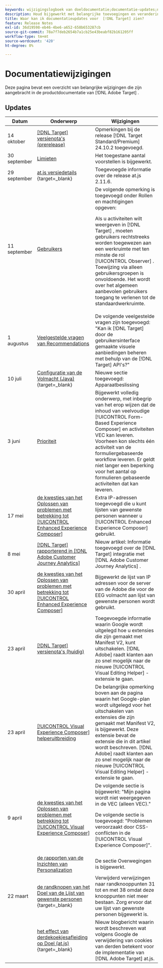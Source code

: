 ```yaml
---
keywords: wijzigingslogboek van doeldocumentatie;documentatie-updates;nieuwe onderwerpen;bewerkingen;updates;update
description: Houd bijgewerkt met belangrijke toevoegingen en veranderingen in de  [!DNL Adobe Target]  documentatie.
title: Waar kan ik documentatieupdates voor  [!DNL Target] zien?
feature: Release Notes
exl-id: 36d19598-eb46-4be6-a652-658b653287cb
source-git-commit: 78a7f7deb2654b7a1cb25e43beabf82b161205ff
workflow-type: tm+mt
source-wordcount: '420'
ht-degree: 0%

---
```


# Documentatiewijzigingen

Deze pagina bevat een overzicht van belangrijke wijzigingen die zijn aangebracht in de productdocumentatie van [!DNL Adobe Target] .

## Updates

| Datum | Onderwerp | Wijzigingen |
|--- |--- |--- |
| 14 oktober | [[!DNL Target]  versienota&#39;s (prerelease) ](/help/main/r-release-notes/target-release-notes.md) | Opmerkingen bij de release [!DNL Target Standard/Premium] 24.10.2 toegevoegd. |
| 30 september | [ Limieten ](/help/main/r-troubleshooting-target/target-limits.md) | Het toegestane aantal voorstellen is bijgewerkt. |
| 29 september | [ at.js versiedetails ](https://experienceleague.adobe.com/en/docs/target-dev/developer/client-side/at-js-implementation/target-atjs-versions) {target=_blank} | Toegevoegde informatie over de release at.js 2.11.6. |
| 11 september | [ Gebruikers ](/help/main/administrating-target/c-user-management/c-user-management/user-management.md) | De volgende opmerking is toegevoegd onder Rollen en machtigingen opgeven:<P> Als u activiteiten wilt weergeven in [!DNL Target] , moeten gebruikers rechtstreeks worden toegewezen aan een werkruimte met ten minste de rol [!UICONTROL Observer] . Toewijzing via alleen gebruikersgroepen is onvoldoende. Het wordt over het algemeen aanbevolen gebruikers toegang te verlenen tot de standaardwerkruimte. |
| 1 augustus | [ Veelgestelde vragen van Recommendations ](/help/main/c-recommendations/c-recommendations-faq/recommendations-faq.md) | De volgende veelgestelde vragen zijn toegevoegd: &quot;Kan ik [!DNL Target] door de gebruikersinterface gemaakte visuele aanbiedingen beheren met behulp van de [!DNL Target] API&#39;s?&quot; |
| 10 juli | [ Configuratie van de Volmacht (Java) ](https://experienceleague.adobe.com/en/docs/target-dev/developer/server-side/java/proxy-configuration) {target=_blank} | Nieuwe sectie toegevoegd: Apparaatbeslissing |
| 3 juni | [ Prioriteit ](/help/main/c-activities/priority.md) | Bijgewerkt volledig onderwerp, met inbegrip van het erop wijzen dat de inhoud van veelvoudige [!UICONTROL Form-Based Experience Composer] en activiteiten VEC kan leveren. Voorheen kon slechts één activiteit van de formuliergebaseerde workflow leveren. Er geldt niet langer een beperking voor het aantal op formulieren gebaseerde activiteiten dat kan leveren. |
| 17 mei | [ de kwesties van het Oplossen van problemen met betrekking tot [!UICONTROL Enhanced Experience Composer]](/help/main/c-experiences/c-visual-experience-composer/r-troubleshoot-composer/troubleshooting-issues-related-to-the-enhanced-experience-composer-eec.md) | Extra IP-adressen toegevoegd die u kunt lijsten van gewenste personen wanneer u [!UICONTROL Enhanced Experience Composer] gebruikt. |
| 8 mei | [[!DNL Target]  rapporterend in  [!DNL Adobe Customer Journey Analytics]](/help/main/c-integrating-target-with-mac/cja/target-reporting-in-cja.md) | Nieuw artikel: Informatie toegevoegd over de [!DNL Target] integratie met [!DNL Adobe Customer Journey Analytics] . |
| 30 april | [ de kwesties van het Oplossen van problemen met betrekking tot [!UICONTROL Enhanced Experience Composer]](/help/main/c-experiences/c-visual-experience-composer/r-troubleshoot-composer/troubleshooting-issues-related-to-the-enhanced-experience-composer-eec.md) | Bijgewerkt de lijst van IP adressen voor de server van de Adobe die voor de EEG volmacht aan lijst van gewenste personen wordt gebruikt. |
| 23 april | [[!DNL Target]  versienota&#39;s (huidig) ](/help/main/r-release-notes/release-notes.md) | Toegevoegde informatie waarin Google wordt uitgelegd hoe u extensies die zijn gemaakt met Manifest V2, kunt uitschakelen. [!DNL Adobe] raadt klanten aan zo snel mogelijk naar de nieuwe [!UICONTROL Visual Editing Helper] -extensie te gaan. |
| 23 april | [[!UICONTROL Visual Experience Composer] helperuitbreiding ](/help/main/c-experiences/c-visual-experience-composer/r-troubleshoot-composer/vec-helper-browser-extension.md) | De belangrijke opmerking boven aan de pagina waarin het Google-plan wordt uitgelegd voor het uitschakelen van extensies die zijn gemaakt met Manifest V2, is bijgewerkt. Deze extensie bevat de extensie die in dit artikel wordt beschreven. [!DNL Adobe] raadt klanten aan zo snel mogelijk naar de nieuwe [!UICONTROL Visual Editing Helper] -extensie te gaan. |
| 9 april | [ de kwesties van het Oplossen van problemen met betrekking tot [!UICONTROL Visual Experience Composer]](/help/main/c-experiences/c-visual-experience-composer/r-troubleshoot-composer/troubleshooting-issues-related-to-the-visual-experience-composer-vec.md) | De volgende sectie is bijgewerkt: &quot;Mijn pagina wordt niet weergegeven in de VEC (alleen VEC).&quot;<P>De volgende sectie is toegevoegd: &quot;Problemen veroorzaakt door CSS-conflicten in de [!UICONTROL Visual Experience Composer]&quot;. |
|  | [ de rapporten van de Inzichten van Personalization ](/help/main/c-reports/c-personalization-insights-reports/personalization-insights-reports.md) | De sectie Overwegingen is bijgewerkt. |
| 22 maart | [ de randknopen van het Doel van de Lijst van gewenste personen ](https://experienceleague.adobe.com/en/docs/target-dev/developer/implementation/privacy/allowlist-edges) {target=_blank} | Verwijderd verwijzingen naar randknooppunten 31 tot en met 38 omdat deze knooppunten niet meer bestaan. Zorg ervoor dat uw lijst van gewenste personen bijgewerkt is. |
|  | [ het effect van derdekoekjesafleiding op Doel (at.js) ](https://experienceleague.adobe.com/docs/target-dev/assets/third_party_cookie_deprecation) {target=_blank} | Nieuw blogbericht waarin wordt beschreven wat volgens Google de verwijdering van cookies van derden betekent voor de implementatie van [!DNL Adobe Target] at.js. |